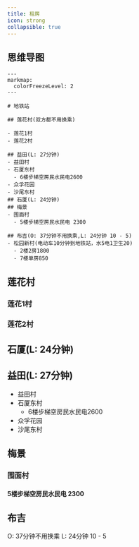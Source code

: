 ```yaml
---
title: 租房
icon: strong
collapsible: true
---
```

## 思维导图
````markmap
---
markmap:
  colorFreezeLevel: 2
---

# 地铁站

## 莲花村(双方都不用换乘)

- 莲花1村
- 莲花2村

## 益田(L: 27分钟)
- 益田村
- 石厦东村
  - 6楼步梯空房民水民电2600
- 众孚花园
- 沙尾东村
## 石厦(L: 24分钟)
## 梅景
- 围面村
  - 5楼步梯空房民水民电 2300

## 布吉(O: 37分钟不用换乘,L: 24分钟 10 - 5)
- 松园新村(电动车10分钟到地铁站，水5电1卫生20)
  - 2楼2房1800
  - 7楼单房850
````

## 莲花村

### 莲花1村
### 莲花2村
## 石厦(L: 24分钟)
## 益田(L: 27分钟)
- 益田村
- 石厦东村
  - 6楼步梯空房民水民电2600
- 众孚花园
- 沙尾东村
## 梅景
### 围面村
#### 5楼步梯空房民水民电 2300

## 布吉
O: 37分钟不用换乘
L: 24分钟 10 - 5
